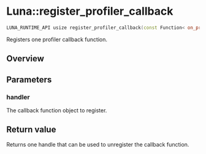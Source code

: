 # Luna::register_profiler_callback

```c++
LUNA_RUNTIME_API usize register_profiler_callback(const Function< on_profiler_event_t > &handler)
```

Registers one profiler callback function. 

## Overview


## Parameters
### handler
The callback function object to register. 

## Return value
Returns one handle that can be used to unregister the callback function. 

